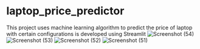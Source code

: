 # laptop_price_predictor
This project uses machine learning algorithm to predict the price of laptop with certain configurations is developed using Streamlit 
![Screenshot (54)](https://github.com/Amrit-star/laptop_price_predictor/assets/76389901/47e24495-ed98-4190-986d-cadd7fc69389)
![Screenshot (53)](https://github.com/Amrit-star/laptop_price_predictor/assets/76389901/929f2133-f9fd-46ac-ad05-27d50846d39f)
![Screenshot (52)](https://github.com/Amrit-star/laptop_price_predictor/assets/76389901/b5a44c94-692b-4ab0-b226-54bccb867799)
![Screenshot (51)](https://github.com/Amrit-star/laptop_price_predictor/assets/76389901/63302571-38c8-4b3c-a339-4fe464061e3c)
